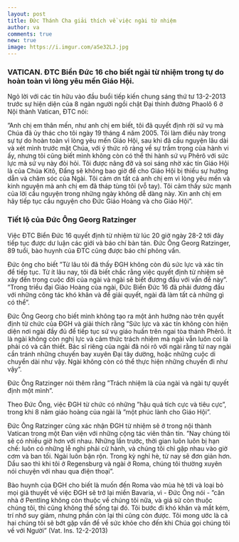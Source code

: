 ```yaml
---
layout: post
title: Đức Thánh Cha giải thích về việc ngài từ nhiệm
author: va
comments: true
new: true
image: https://i.imgur.com/aSe32LJ.jpg
---
```


### VATICAN. ĐTC Biển Đức 16 cho biết ngài từ nhiệm trong tự do hoàn toàn vì lòng yêu mến Giáo Hội.

Ngỏ lời với các tín hữu vào đầu buổi tiếp kiến chung sáng thứ tư 13-2-2013 trước sự hiện diện của 8 ngàn người ngồi chật Đại thính đường Phaolô 6 ở Nội thành Vatican, ĐTC nói:

”Anh chị em thân mến, như anh chị em biết, tôi đã quyết định rời sứ vụ mà Chúa đã ủy thác cho tôi ngày 19 tháng 4 năm 2005. Tôi làm điều này trong sự tự do hoàn toàn vì lòng yêu mến Giáo Hội, sau khi đã cầu nguyện lâu dài và xét mình trước mặt Chúa, với ý thức rõ ràng về sự trầm trọng của hành vi ấy, nhưng tôi cũng biết mình không còn có thể thi hành sứ vụ Phêrô với sức lực mà sứ vụ này đòi hỏi. Tôi được nâng đỡ và soi sáng nhờ xác tín Giáo Hội là của Chúa Kitô, Đấng sẽ không bao giờ để cho Giáo Hội bị thiếu sự hướng dẫn và chăm sóc của Ngài. Tôi cám ơn tất cả anh chị em vì lòng yêu mến và kinh nguyện mà anh chị em đã tháp tùng tôi (vỗ tay). Tôi cảm thấy sức mạnh của lời cầu nguyện trong những ngày không dễ dàng này. Xin anh chị em hãy tiếp tục cầu nguyện cho Đức Giáo Hoàng và cho Giáo Hội”.

### Tiết lộ của Đức Ông Georg Ratzinger

Việc ĐTC Biển Đức 16 quyết định từ nhiệm từ lúc 20 giờ ngày 28-2 tới đây tiếp tục được dư luận các giới và báo chí bàn tán. Đức Ông Georg Ratzinger, 89 tuổi, bào huynh của ĐTC cũng được báo chí phỏng vấn.

Đức ông cho biết ”Từ lâu tôi đã thấy ĐGH không còn đủ sức lực và xác tín để tiếp tục. Từ ít lâu nay, tôi đã biết chắc rằng việc quyết định từ nhiệm sẽ xảy đến trong cuộc đời của ngài và ngài sẽ biết đương đầu với vấn đề này”.
”Trong triều đại Giáo Hoàng của ngài, Đức Biển Đức 16 đã phải đương đầu với những công tác khó khăn và để giải quyết, ngài đã làm tất cả những gì có thể”.

Đức Ông Georg cho biết mình không tạo ra một ảnh hưởng nào trên quyết định từ chức của ĐGH và giải thích rằng ”Sức lực và xác tín không còn hiện diện nơi ngài đầy đủ để tiếp tục sứ vụ giáo huấn trên ngai tòa thánh Phêrô. Ít là ngài không còn nghị lực và cảm thức trách nhiệm mà ngài vẫn luôn coi là phải có và cần thiết. Bác sĩ riêng của ngài đã nói rõ với ngài rằng từ nay ngài cần tránh những chuyến bay xuyên Đại tây dường, hoặc những cuộc di chuyển dài như vậy. Ngài không còn có thể thực hiện những chuyến đi như vậy”.

Đức Ông Ratzinger nói thêm rằng ”Trách nhiệm là của ngài và ngài tự quyết định một mình”.

Theo Đức Ông, việc ĐGH từ chức có những ”hậu quả tích cực và tiêu cực”, trong khi 8 năm giáo hoàng của ngài là ”một phúc lành cho Giáo Hội”.

Đức Ông Ratzinger cũng xác nhận ĐGH từ nhiệm sẽ ở trong nội thành Vatican trong một Đan viện với những cộng tác viên thân tín. ”Nay chúng tôi sẽ có nhiều giờ hơn với nhau. Những lần trước, thời gian luôn luôn bị hạn chế: luôn có những lễ nghi phải cử hành, và chúng tôi chỉ gặp nhau vào giờ cơm và ban tối. Ngài luôn bận rộn. Trong kỳ nghỉ hè, từ nay sẽ đơn giản hơn. Dầu sao thì khi tôi ở Regensburg và ngài ở Roma, chúng tôi thường xuyên nói chuyện với nhau qua điện thoại”.

Bào huynh của ĐGH cho biết là muốn đến Roma vào mùa hè tới và loại bỏ mọi giả thuyết về việc ĐGH sẽ trở lại miền Bavaria, vì - Đức Ông nói - ”căn nhà ở Pentling không còn thuộc về chúng tôi nữa, và giả sử còn thuộc chúng tôi, thì cũng không thể sống tại đó. Tôi bước đi khó khăn và mắt kém, trí nhớ suy giảm, nhưng phần còn lại thì cũng còn được. Tôi mong ước là cả hai chúng tôi sẽ bớt gặp vấn đề về sức khỏe cho đến khi Chúa gọi chúng tôi về với Người” (Vat. Ins. 12-2-2013)
